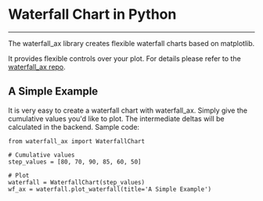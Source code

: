 # Waterfall Chart in Python
---

The waterfall_ax library creates flexible waterfall charts based on matplotlib. 

It provides flexible controls over your plot. For details please refer to the [waterfall_ax repo](https://github.com/microsoft/waterfall_ax).

## A Simple Example
It is very easy to create a waterfall chart with waterfall_ax. Simply give the cumulative values you'd like to plot. The intermediate deltas will be calculated in the backend.
Sample code:
```
from waterfall_ax import WaterfallChart

# Cumulative values
step_values = [80, 70, 90, 85, 60, 50]

# Plot
waterfall = WaterfallChart(step_values)
wf_ax = waterfall.plot_waterfall(title='A Simple Example')
```

